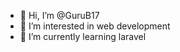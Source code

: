 - 👋 Hi, I’m @GuruB17
- 👀 I’m interested in web development
- 🌱 I’m currently learning laravel


<!---
GuruB17/GuruB17 is a ✨ special ✨ repository because its `README.md` (this file) appears on your GitHub profile.
You can click the Preview link to take a look at your changes.
--->
